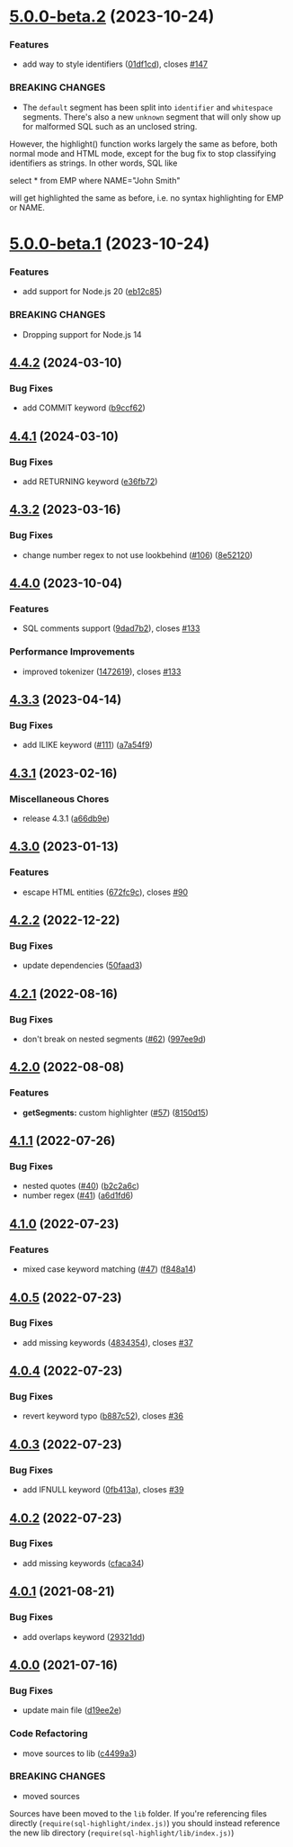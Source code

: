 # [5.0.0-beta.2](https://github.com/scriptcoded/sql-highlight/compare/v5.0.0-beta.1...v5.0.0-beta.2) (2023-10-24)


### Features

* add way to style identifiers ([01df1cd](https://github.com/scriptcoded/sql-highlight/commit/01df1cdf531a7e3631186390204bd0c6ee2bdf81)), closes [#147](https://github.com/scriptcoded/sql-highlight/issues/147)


### BREAKING CHANGES

* The `default` segment has been split into `identifier` and `whitespace`
segments.  There's also a new `unknown` segment that will only show up for malformed
SQL such as an unclosed string.

However, the highlight() function works largely the same as before, both normal mode and HTML mode,
except for the bug fix to stop classifying identifiers as strings.  In other words, SQL like

select * from EMP where NAME="John Smith"

will get highlighted the same as before, i.e. no syntax highlighting for EMP or NAME.

# [5.0.0-beta.1](https://github.com/scriptcoded/sql-highlight/compare/v4.4.0...v5.0.0-beta.1) (2023-10-24)


### Features

* add support for Node.js 20 ([eb12c85](https://github.com/scriptcoded/sql-highlight/commit/eb12c85f9c16455dce05b4044763e3e924085409))


### BREAKING CHANGES

* Dropping support for Node.js 14

## [4.4.2](https://github.com/scriptcoded/sql-highlight/compare/v4.4.1...v4.4.2) (2024-03-10)


### Bug Fixes

* add COMMIT keyword ([b9ccf62](https://github.com/scriptcoded/sql-highlight/commit/b9ccf622c7d486fc950ed34e7a9f2ad6551d6f6a))

## [4.4.1](https://github.com/scriptcoded/sql-highlight/compare/v4.4.0...v4.4.1) (2024-03-10)


### Bug Fixes

* add RETURNING keyword ([e36fb72](https://github.com/scriptcoded/sql-highlight/commit/e36fb727c207671d6f3b4f7781637a663e5a63a4))

## [4.3.2](https://github.com/scriptcoded/sql-highlight/compare/v4.3.1...v4.3.2) (2023-03-16)

### Bug Fixes

* change number regex to not use lookbehind ([#106](https://github.com/scriptcoded/sql-highlight/issues/106)) ([8e52120](https://github.com/scriptcoded/sql-highlight/commit/8e52120ba976ef64e3d5dd5bb8ba0c800e30a989))

## [4.4.0](https://github.com/scriptcoded/sql-highlight/compare/v4.3.3...v4.4.0) (2023-10-04)


### Features

* SQL comments support ([9dad7b2](https://github.com/scriptcoded/sql-highlight/commit/9dad7b2bf9bcd7a6a1beee31e14ae41bbb23a7b4)), closes [#133](https://github.com/scriptcoded/sql-highlight/issues/133)


### Performance Improvements

* improved tokenizer ([1472619](https://github.com/scriptcoded/sql-highlight/commit/147261929f0817a09d679e4fe5a0fe1d2bb04c61)), closes [#133](https://github.com/scriptcoded/sql-highlight/issues/133)

## [4.3.3](https://github.com/scriptcoded/sql-highlight/compare/v4.3.2...v4.3.3) (2023-04-14)


### Bug Fixes

* add ILIKE keyword ([#111](https://github.com/scriptcoded/sql-highlight/issues/111)) ([a7a54f9](https://github.com/scriptcoded/sql-highlight/commit/a7a54f9499cbb7a13425dc057f729fb94d4a95c9))

## [4.3.1](https://github.com/scriptcoded/sql-highlight/compare/v4.3.0...v4.3.1) (2023-02-16)


### Miscellaneous Chores

* release 4.3.1 ([a66db9e](https://github.com/scriptcoded/sql-highlight/commit/a66db9e149f770cbf14b003de201465c8a0e8adf))

## [4.3.0](https://github.com/scriptcoded/sql-highlight/compare/v4.2.2...v4.3.0) (2023-01-13)


### Features

* escape HTML entities ([672fc9c](https://github.com/scriptcoded/sql-highlight/commit/672fc9cd8d4bd1595b403fbca70eca9a3e2020ef)), closes [#90](https://github.com/scriptcoded/sql-highlight/issues/90)

## [4.2.2](https://github.com/scriptcoded/sql-highlight/compare/v4.2.1...v4.2.2) (2022-12-22)


### Bug Fixes

* update dependencies ([50faad3](https://github.com/scriptcoded/sql-highlight/commit/50faad3256b94e75d696cd09a539dd7dc1c665a8))

## [4.2.1](https://github.com/scriptcoded/sql-highlight/compare/v4.2.0...v4.2.1) (2022-08-16)


### Bug Fixes

* don't break on nested segments ([#62](https://github.com/scriptcoded/sql-highlight/issues/62)) ([997ee9d](https://github.com/scriptcoded/sql-highlight/commit/997ee9deb9d25f48ce2b20c78c13ea22798fe8c4))

## [4.2.0](https://github.com/scriptcoded/sql-highlight/compare/v4.1.1...v4.2.0) (2022-08-08)


### Features

* **getSegments:** custom highlighter ([#57](https://github.com/scriptcoded/sql-highlight/issues/57)) ([8150d15](https://github.com/scriptcoded/sql-highlight/commit/8150d158d524e9b4999a8da04b2623cca38132ff))

## [4.1.1](https://github.com/scriptcoded/sql-highlight/compare/v4.1.0...v4.1.1) (2022-07-26)


### Bug Fixes

* nested quotes ([#40](https://github.com/scriptcoded/sql-highlight/issues/40)) ([b2c2a6c](https://github.com/scriptcoded/sql-highlight/commit/b2c2a6c4b1bf3370b3dd0da6af36838e4e08e644))
* number regex ([#41](https://github.com/scriptcoded/sql-highlight/issues/41)) ([a6d1fd6](https://github.com/scriptcoded/sql-highlight/commit/a6d1fd640e115583d9e69d82ef1fb429f5b3da1b))

## [4.1.0](https://github.com/scriptcoded/sql-highlight/compare/v4.0.5...v4.1.0) (2022-07-23)


### Features

* mixed case keyword matching ([#47](https://github.com/scriptcoded/sql-highlight/issues/47)) ([f848a14](https://github.com/scriptcoded/sql-highlight/commit/f848a140d43df140e77e003a0c6914b61560e708))

## [4.0.5](https://github.com/scriptcoded/sql-highlight/compare/v4.0.4...v4.0.5) (2022-07-23)


### Bug Fixes

* add missing keywords ([4834354](https://github.com/scriptcoded/sql-highlight/commit/483435477653dcc355f79d6bc24401d5151fa0c0)), closes [#37](https://github.com/scriptcoded/sql-highlight/issues/37)

## [4.0.4](https://github.com/scriptcoded/sql-highlight/compare/v4.0.3...v4.0.4) (2022-07-23)


### Bug Fixes

* revert keyword typo ([b887c52](https://github.com/scriptcoded/sql-highlight/commit/b887c52cae1571ef71ef5ab79c0607d339b4391d)), closes [#36](https://github.com/scriptcoded/sql-highlight/issues/36)

## [4.0.3](https://github.com/scriptcoded/sql-highlight/compare/v4.0.2...v4.0.3) (2022-07-23)


### Bug Fixes

* add IFNULL keyword ([0fb413a](https://github.com/scriptcoded/sql-highlight/commit/0fb413a21547c9b033e66613dc15c53446ca5591)), closes [#39](https://github.com/scriptcoded/sql-highlight/issues/39)

## [4.0.2](https://github.com/scriptcoded/sql-highlight/compare/v4.0.1...v4.0.2) (2022-07-23)


### Bug Fixes

* add missing keywords ([cfaca34](https://github.com/scriptcoded/sql-highlight/commit/cfaca34d46bb894e6b4968dae8bfae84be391b22))

## [4.0.1](https://github.com/scriptcoded/sql-highlight/compare/v4.0.0...v4.0.1) (2021-08-21)


### Bug Fixes

* add overlaps keyword ([29321dd](https://github.com/scriptcoded/sql-highlight/commit/29321ddcb55fb9e9859c07887bc1d81567ba1181))

## [4.0.0](https://github.com/scriptcoded/sql-highlight/compare/v3.3.5...v4.0.0) (2021-07-16)


### Bug Fixes

* update main file ([d19ee2e](https://github.com/scriptcoded/sql-highlight/commit/d19ee2efa671740dad8bf0369c8ead84ed82373f))


### Code Refactoring

* move sources to lib ([c4499a3](https://github.com/scriptcoded/sql-highlight/commit/c4499a34f12ea3383a172a15ae9beefcc1c73edb))


### BREAKING CHANGES

* moved sources

Sources have been moved to the `lib` folder. If you're referencing files
directly (`require(sql-highlight/index.js)`) you should instead
reference the new lib directory (`require(sql-highlight/lib/index.js)`)
